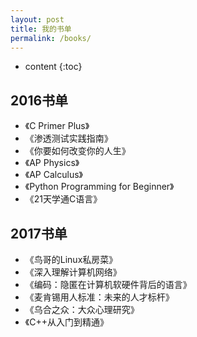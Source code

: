 ```yaml
---
layout: post
title: 我的书单
permalink: /books/
---
```


* content
{:toc}


2016书单
-----------------------------------------------------------------

+ 《C Primer Plus》
+ 《渗透测试实践指南》
+ 《你要如何改变你的人生》
+ 《AP Physics》
+ 《AP Calculus》
+ 《Python Programming for Beginner》
+ 《21天学通C语言》

2017书单
-----------------------------------------------------------------

+ 《鸟哥的Linux私房菜》
+ 《深入理解计算机网络》
+ 《编码：隐匿在计算机软硬件背后的语言》
+ 《麦肯锡用人标准：未来的人才标杆》
+ 《乌合之众：大众心理研究》
+ 《C++从入门到精通》

